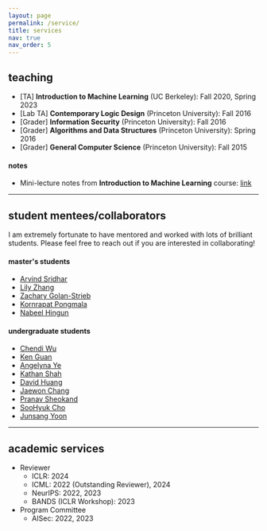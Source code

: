 ```yaml
---
layout: page
permalink: /service/
title: services
nav: true
nav_order: 5
---
```


## teaching

- [TA] **Introduction to Machine Learning** (UC Berkeley): Fall 2020, Spring 2023
- [Lab TA] **Contemporary Logic Design** (Princeton University): Fall 2016
- [Grader] **Information Security** (Princeton University): Fall 2016
- [Grader] **Algorithms and Data Structures** (Princeton University): Spring 2016
- [Grader] **General Computer Science** (Princeton University): Fall 2015

#### notes

- Mini-lecture notes from **Introduction to Machine Learning** course: [link](https://github.com/chawins/cs189_spring2023_notes/)

---

## student mentees/collaborators

I am extremely fortunate to have mentored and worked with lots of brilliant students. Please feel free to reach out if you are interested in collaborating!

#### master's students

- [Arvind Sridhar](https://www.arvindpsridhar.com/)
- [Lily Zhang](https://www.linkedin.com/in/xinyun-zhang-b401bb11a/)
- [Zachary Golan-Strieb](https://www.linkedin.com/in/zachary-golan-strieb-386b8a9b/)
- [Kornrapat Pongmala](https://th.linkedin.com/in/kornrapat-pongmala-a734451a3)
- [Nabeel Hingun](https://nabeelhingun.com/)

#### undergraduate students

- [Chendi Wu](https://www.linkedin.com/in/chendi-wu-66632693/)
- [Ken Guan](https://www.linkedin.com/in/ruihan-guan/)
- [Angelyna Ye](https://www.linkedin.com/in/yilin-angelyna-ye/)
- [Kathan Shah](https://www.linkedin.com/in/kathans/)
- [David Huang](https://sg.linkedin.com/in/huang-david/)
- [Jaewon Chang](https://www.linkedin.com/in/jaewon-chang-683918204/)
- [Pranav Sheokand](https://www.linkedin.com/in/pranav-sheokand/)
- [SooHyuk Cho](https://www.linkedin.com/in/soohyuk-cho/)
- [Junsang Yoon](https://www.linkedin.com/in/junsang)

---

## academic services

- Reviewer
  - ICLR: 2024
  - ICML: 2022 (Outstanding Reviewer), 2024
  - NeurIPS: 2022, 2023
  - BANDS (ICLR Workshop): 2023
- Program Committee
  - AISec: 2022, 2023
